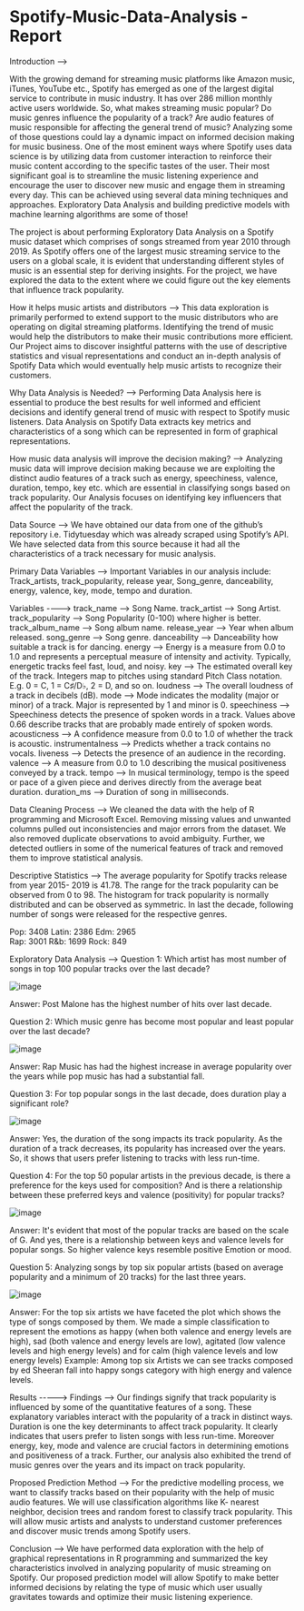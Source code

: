 # Spotify-Music-Data-Analysis - Report

Introduction -->

With the growing demand for streaming music platforms like Amazon music, iTunes, YouTube etc., Spotify has emerged as one of the largest digital service to contribute in music industry. It has over 286 million monthly active users worldwide. So, what makes streaming music popular?  Do music genres influence the popularity of a track? Are audio features of music responsible for affecting the general trend of music? Analyzing some of those questions could lay a dynamic impact on informed decision making for music business. One of the most eminent ways where Spotify uses data science is by utilizing data from customer interaction to reinforce their music content according to the specific tastes of the user. Their most significant goal is to streamline the music listening experience and encourage the user to discover new music and engage them in streaming every day. This can be achieved using several data mining techniques and approaches. Exploratory Data Analysis and building predictive models with machine learning algorithms are some of those!

The project is about performing Exploratory Data Analysis on a Spotify music dataset which comprises of songs streamed from year 2010 through 2019. As Spotify offers one of the largest music streaming service to the users on a global scale, it is evident that understanding different styles of music is an essential step for deriving insights. For the project, we have explored the data to the extent where we could figure out the key elements that influence track popularity.

How it helps music artists and distributors -->
This data exploration is primarily performed to extend support to the music distributors who are operating on digital streaming platforms. Identifying the trend of music would help the distributors to make their music contributions more efficient. Our Project aims to discover insightful patterns with the use of descriptive statistics and visual representations and conduct an in-depth analysis of Spotify Data  which would eventually help music artists to recognize their customers.

Why Data Analysis is Needed? -->
Performing Data Analysis here is essential to produce the best results for well informed and efficient decisions and identify general trend of music with respect to Spotify music listeners. Data Analysis on Spotify Data extracts key metrics and characteristics of a song which can be represented in form of graphical representations.

How music data analysis will improve the decision making? -->
Analyzing music data will improve decision making because we are exploiting the distinct audio features of a track such as energy, speechiness, valence, duration, tempo, key etc. which are essential in classifying songs based on track popularity. Our Analysis focuses on identifying key influencers that affect the popularity of the track.

Data Source --> 
We have obtained our data from one of the github’s repository i.e. Tidytuesday which was already scraped using Spotify’s API. We have selected data from this source because it had all the characteristics of a track necessary for music analysis.

Primary Data Variables -->
Important Variables in our analysis include: Track_artists, track_popularity, release year, Song_genre, danceability, energy, valence, key, mode, tempo and duration.

Variables ---->
track_name	     -->  Song Name.
track_artist     --> 	Song Artist.
track_popularity -->  Song Popularity (0-100) where higher is better.
track_album_name -->  Song album name.
release_year     -->  Year when album released.
song_genre       -->  Song genre.
danceability     -->  Danceability   how suitable a track is for dancing.
energy           -->  Energy is a measure from 0.0 to 1.0 and represents a perceptual measure of intensity and activity. Typically, energetic tracks feel fast, loud, and noisy. 
key		           -->  The estimated overall key of the track. Integers map to pitches using standard Pitch Class notation.
                      E.g. 0 = C, 1 = C♯/D♭, 2 = D, and so on. 
loudness         -->	The overall loudness of a track in decibels (dB). 
mode		         -->  Mode indicates the modality (major or minor) of a track. Major is represented by 1 and minor is 0.
speechiness      -->  Speechiness detects the presence of spoken words in a track. Values above 0.66 describe tracks that are probably made entirely of spoken words. 
acousticness     -->  A confidence measure from 0.0 to 1.0 of whether the track is acoustic.
instrumentalness -->	Predicts whether a track contains no vocals. 
liveness         -->  Detects the presence of an audience in the recording. 
valence          -->	A measure from 0.0 to 1.0 describing the musical positiveness conveyed by a track. 
tempo		         -->  In musical terminology, tempo is the speed or pace of a given piece and derives directly from the average beat duration.
duration_ms	     -->	Duration of song in milliseconds.

Data Cleaning Process -->
We cleaned the data with the help of R programming and Microsoft Excel. Removing missing values and unwanted columns pulled out inconsistencies and major errors from the dataset. We also removed duplicate observations to avoid ambiguity. Further, we detected outliers in some of the numerical features of track and removed them to improve statistical analysis.

Descriptive Statistics -->
The average popularity for Spotify tracks release from year 2015- 2019 is 41.78. The range for the track popularity can be observed from 0 to 98. The histogram for track popularity is normally distributed and can be observed as symmetric. In last the decade, following number of songs were released for the respective genres. 

Pop: 3408      Latin: 2386      Edm: 2965                             
Rap: 3001      R&b: 1699        Rock: 849

Exploratory Data Analysis -->
Question 1:
Which artist has most number of songs in top 100 popular tracks over the last decade?

![image](https://user-images.githubusercontent.com/57821332/115646913-fe771580-a2f0-11eb-83b4-12d757ac226f.png)

Answer: 
Post Malone has the highest number of hits over last decade.

Question 2:
Which music genre has become most popular and least popular over the last decade?

![image](https://user-images.githubusercontent.com/57821332/115647005-1fd80180-a2f1-11eb-8f51-30b11fd309d7.png)

Answer:
Rap Music has had the highest increase in average popularity over the years while pop music has had a substantial fall.

Question 3:
For top popular songs in the last decade, does duration play a significant role?

![image](https://user-images.githubusercontent.com/57821332/115647048-2c5c5a00-a2f1-11eb-93d1-82c41f057c18.png)

Answer:
Yes, the duration of the song impacts its track popularity. As the duration of a track decreases, its popularity has increased over the years. So, it shows that users prefer    listening to tracks with less run-time.

Question 4:
For the top 50 popular artists in the previous decade, is there a preference for the keys used for composition? And is there a relationship between these preferred keys and valence (positivity) for popular tracks?

![image](https://user-images.githubusercontent.com/57821332/115647141-4dbd4600-a2f1-11eb-9d7f-79a08b6c4a21.png)

Answer:
It's evident that most of the popular tracks are based on the scale of G. And yes, there is a relationship between keys and valence levels for popular songs. So higher valence keys resemble positive Emotion or mood.

Question 5:
Analyzing songs by top six popular artists (based on average popularity and a minimum of 20 tracks) for the last three years.

![image](https://user-images.githubusercontent.com/57821332/115647189-5f9ee900-a2f1-11eb-869a-3a69737932f8.png)

Answer:
For the top six artists we have faceted the plot which shows the type of songs composed by them. We made a simple classification to represent the emotions as happy (when both valence and energy levels are high), sad (both valence and energy levels are low), agitated (low valence levels and high energy levels) and for calm (high valence levels and low energy levels) 
Example:  Among top six Artists we can see tracks composed by ed Sheeran fall into happy songs category with high energy and valence levels.

Results ----->
Findings -->
Our findings signify that track popularity is influenced by some of the quantitative features of a song. These explanatory variables interact with the popularity of a track in distinct ways. Duration is one the key determinants to affect track popularity. It clearly indicates that users prefer to listen songs with less run-time. Moreover energy, key, mode and valence are crucial factors in determining emotions and positiveness of a track. Further, our analysis also exhibited the trend of music genres over the years and its impact on track popularity.

Proposed Prediction Method -->
For the predictive modelling process, we want to classify tracks based on their popularity with the help of music audio features. We will use classification algorithms like K- nearest neighbor, decision trees and random forest to classify track popularity. This will allow music artists and analysts to understand customer preferences and discover music trends among Spotify users.

Conclusion -->
We have performed data exploration with the help of graphical representations in R programming and summarized the key characteristics involved in analyzing popularity of music streaming on Spotify. Our proposed prediction model will allow Spotify to make better informed decisions by relating the type of music which user usually gravitates towards and optimize their music listening experience.











